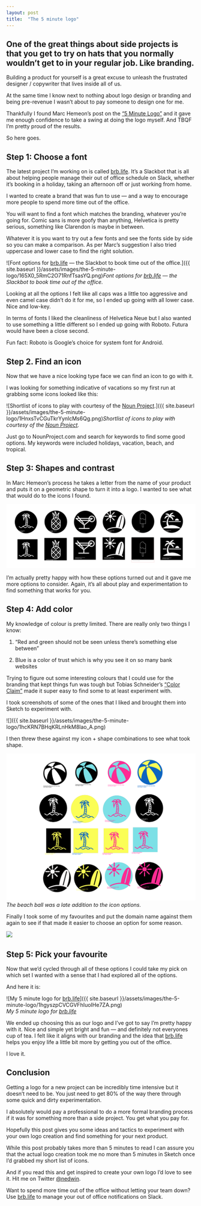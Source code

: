 ```yaml
---
layout: post
title:  "The 5 minute logo"
---
```


## One of the great things about side projects is that you get to try on hats that you normally wouldn’t get to in your regular job. Like branding.

Building a product for yourself is a great excuse to unleash the frustrated designer / copywriter that lives inside all of us.

At the same time I know next to nothing about logo design or branding and being pre-revenue I wasn’t about to pay someone to design one for me.

Thankfully I found Marc Hemeon’s post on the [“5 Minute Logo”](https://journal.designinc.com/how-to-make-a-logo-for-free-in-about-5-minutes-a4f409176a8e#.peoz4orhd) and it gave me enough confidence to take a swing at doing the logo myself. And TBQF I’m pretty proud of the results.

So here goes.

## **Step 1: Choose a font**

The latest project I’m working on is called [brb.life](https://www.brb.life/?utm_source=nedwin&utm_medium=Medium&utm_campaign=v2-launch&utm_content=5-minute-logo). It’s a Slackbot that is all about helping people manage their out of office schedule on Slack, whether it’s booking in a holiday, taking an afternoon off or just working from home.

I wanted to create a brand that was fun to use — and a way to encourage more people to spend more time out of the office.

You will want to find a font which matches the branding, whatever you’re going for. Comic sans is more goofy than anything, Helvetica is pretty serious, something like Clarendon is maybe in between.

Whatever it is you want to try out a few fonts and see the fonts side by side so you can make a comparison. As per Marc’s suggestion I also tried uppercase and lower case to find the right solution.

![Font options for [brb.life](https://www.brb.life/?utm_source=nedwin&utm_medium=Medium&utm_campaign=v2-launch&utm_content=5-minute-logo) — the Slackbot to book time out of the office.]({{ site.baseurl }}/assets/images/the-5-minute-logo/165X0_5RmC2O71RnfTsasYQ.png)*Font options for [brb.life](https://www.brb.life/?utm_source=nedwin&utm_medium=Medium&utm_campaign=v2-launch&utm_content=5-minute-logo) — the Slackbot to book time out of the office.*

Looking at all the options I felt like all caps was a little too aggressive and even camel case didn’t do it for me, so I ended up going with all lower case. Nice and low-key.

In terms of fonts I liked the cleanliness of Helvetica Neue but I also wanted to use something a little different so I ended up going with Roboto. Futura would have been a close second.

Fun fact: Roboto is Google’s choice for system font for Android.

## Step 2. Find an icon

Now that we have a nice looking type face we can find an icon to go with it.

I was looking for something indicative of vacations so my first run at grabbing some icons looked like this:

![Shortlist of icons to play with courtesy of the [Noun Project](http://https//nounproject.com).]({{ site.baseurl }}/assets/images/the-5-minute-logo/1HnxsTvCGuTkrYynlcMs6Qg.png)*Shortlist of icons to play with courtesy of the [Noun Project](http://https//nounproject.com).*

Just go to NounProject.com and search for keywords to find some good options. My keywords were included holidays, vacation, beach, and tropical.

## Step 3: Shapes and contrast

In Marc Hemeon’s process he takes a letter from the name of your product and puts it on a geometric shape to turn it into a logo. I wanted to see what that would do to the icons I found.

![](/assets/images/the-5-minute-logo/1SkQZQksvS00lkZ_KhS6HQA.png)

I’m actually pretty happy with how these options turned out and it gave me more options to consider. Again, it’s all about play and experimentation to find something that works for you.

## Step 4: Add color

My knowledge of colour is pretty limited. There are really only two things I know:

1. “Red and green should not be seen unless there’s something else between”

1. Blue is a color of trust which is why you see it on so many bank websites

Trying to figure out some interesting colours that I could use for the branding that kept things fun was tough but Tobias Schneider’s [“Color Claim”](http://www.vanschneider.com/colors/) made it super easy to find some to at least experiment with.

I took screenshots of some of the ones that I liked and brought them into Sketch to experiment with.

![]({{ site.baseurl }}/assets/images/the-5-minute-logo/1hcKRN7BHqKRLnHkM8lao_A.png)

I then threw these against my icon + shape combinations to see what took shape.

![The beach ball was a late addition to the icon options.](/assets/images/the-5-minute-logo/12vFxJYN4b5cU-vV6QEEM3g.png)*The beach ball was a late addition to the icon options.*

Finally I took some of my favourites and put the domain name against them again to see if that made it easier to choose an option for some reason.

![](/assets/images/the-5-minute-logo/1*kpdmBwPmpJgaj16eBr7QaA.png)

## Step 5: Pick your favourite

Now that we’d cycled through all of these options I could take my pick on which set I wanted with a sense that I had explored all of the options.

And here it is:

![My 5 minute logo for [brb.life](https://www.brb.life/?utm_source=nedwin&utm_medium=Medium&utm_campaign=v2-launch&utm_content=5-minute-logo)]({{ site.baseurl }}/assets/images/the-5-minute-logo/1hgyszpCVCGVFhIuoIHe7ZA.png)<br>*My 5 minute logo for [brb.life](https://www.brb.life/?utm_source=nedwin&utm_medium=Medium&utm_campaign=v2-launch&utm_content=5-minute-logo)*

We ended up choosing this as our logo and I’ve got to say I’m pretty happy with it. Nice and simple yet bright and fun — and definitely not everyones cup of tea. I felt like it aligns with our branding and the idea that [brb.life](https://www.brb.life/?utm_source=nedwin&utm_medium=Medium&utm_campaign=v2-launch&utm_content=5-minute-logo) helps you enjoy life a little bit more by getting you out of the office.

I love it.

## Conclusion

Getting a logo for a new project can be incredibly time intensive but it doesn’t need to be. You just need to get 80% of the way there through some quick and dirty experimentation.

I absolutely would pay a professional to do a more formal branding process if it was for something more than a side project. You get what you pay for.

Hopefully this post gives you some ideas and tactics to experiment with your own logo creation and find something for your next product.

While this post probably takes more than 5 minutes to read I can assure you that the actual logo creation took me no more than 5 minutes in Sketch once I’d grabbed my short list of icons.

And if you read this and get inspired to create your own logo I’d love to see it. Hit me on Twitter [@nedwin](http://twitter.com/nedwin).

Want to spend more time out of the office without letting your team down? Use [brb.life](https://www.brb.life/?utm_source=nedwin&utm_medium=Medium&utm_campaign=v2-launch&utm_content=5-minute-logo) to manage your out of office notifications on Slack.